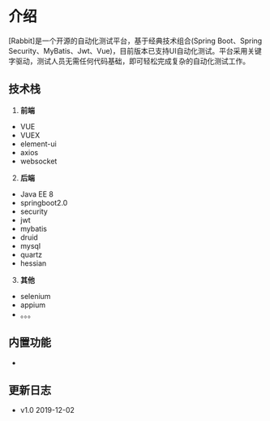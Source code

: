 # 介绍
[Rabbit]<!--(https://github.com/opendx)-->是一个开源的自动化测试平台，基于经典技术组合(Spring Boot、Spring Security、MyBatis、Jwt、Vue)，目前版本已支持UI自动化测试。平台采用关键字驱动，测试人员无需任何代码基础，即可轻松完成复杂的自动化测试工作。

<!-- <video :src="$withBase('/assets/新版调试功能.mp4')" width="720px" controls="controls">浏览器不支持video标签</video> -->

<!-- ## 一张图概括Rabbit
<img :src="$withBase('/assets/rabbit.png')" class="zoom"> -->
## 技术栈
1. **前端**
* VUE
* VUEX
* element-ui
* axios
* websocket
2. **后端**
* Java EE 8
* springboot2.0
* security
* jwt
* mybatis
* druid
* mysql
* quartz
* hessian
3. **其他**
* selenium
* appium
* 。。。

## 内置功能
* 
## 更新日志
* v1.0 2019-12-02
